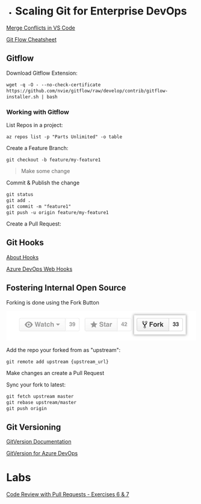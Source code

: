 - # Scaling Git for Enterprise DevOps

[Merge Conflicts in VS Code](https://code.visualstudio.com/docs/editor/versioncontrol#_merge-conflicts)

[Git Flow Cheatsheet](https://danielkummer.github.io/git-flow-cheatsheet/)

## Gitflow

Download Gitflow Extension:

```
wget -q -O - --no-check-certificate https://github.com/nvie/gitflow/raw/develop/contrib/gitflow-installer.sh | bash
```

### Working with Gitflow

List Repos in a project:

```
az repos list -p "Parts Unlimited" -o table
```

Create a Feature Branch:

```
git checkout -b feature/my-feature1
```

> Make some change

Commit & Publish the change

```
git status
git add .
git commit -m "feature1"
git push -u origin feature/my-feature1
```

Create a Pull Request:

## Git Hooks

[About Hooks](https://githooks.com/)

[Azure DevOps Web Hooks](https://docs.microsoft.com/en-us/azure/devops/service-hooks/services/webhooks?view=azure-devops)

## Fostering Internal Open Source

Forking is done using the Fork Button

![fork](../_images/fork.jpg)

Add the repo your forked from as "upstream":

```
git remote add upstream {upstream_url}
```

Make changes an create a Pull Request

Sync your fork to latest:

```
git fetch upstream master
git rebase upstream/master
git push origin
```

## Git Versioning

[GitVersion Documentation](https://gitversion.net/docs/usage/usage)

[GitVersion for Azure DevOps](https://marketplace.visualstudio.com/items?itemName=gittools.gitversion)

# Labs

[Code Review with Pull Requests - Exercises 6 & 7](https://www.azuredevopslabs.com/labs/azuredevops/git/)
